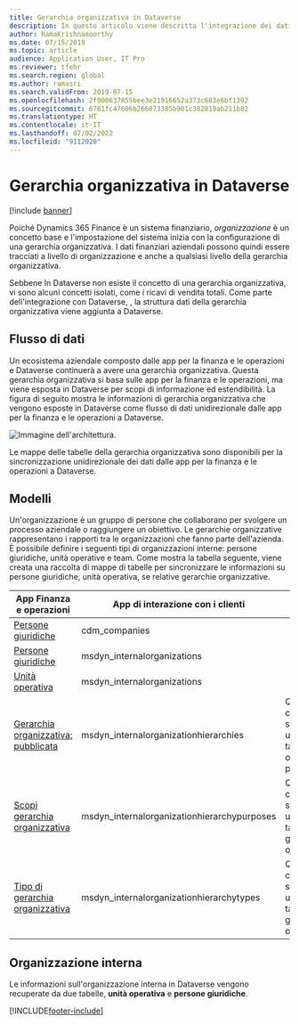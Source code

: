 ```yaml
---
title: Gerarchia organizzativa in Dataverse
description: In questo articolo viene descritta l'integrazione dei dati organizzativi tra le app per la finanza e le operazioni e Dataverse.
author: RamaKrishnamoorthy
ms.date: 07/15/2019
ms.topic: article
audience: Application User, IT Pro
ms.reviewer: tfehr
ms.search.region: global
ms.author: ramasri
ms.search.validFrom: 2019-07-15
ms.openlocfilehash: 2f900637855bee3e21916652a373c683e6bf1392
ms.sourcegitcommit: 6781fc47606b266873385b901c302819ab211b82
ms.translationtype: HT
ms.contentlocale: it-IT
ms.lasthandoff: 07/02/2022
ms.locfileid: "9112020"
---
```

# <a name="organization-hierarchy-in-dataverse"></a>Gerarchia organizzativa in Dataverse

[!include [banner](../../includes/banner.md)]



Poiché Dynamics 365 Finance è un sistema finanziario, *organizzazione* è un concetto base e l'impostazione del sistema inizia con la configurazione di una gerarchia organizzativa. I dati finanziari aziendali possono quindi essere tracciati a livello di organizzazione e anche a qualsiasi livello della gerarchia organizzativa.

Sebbene In Dataverse non esiste il concetto di una gerarchia organizzativa, vi sono alcuni concetti isolati, come i ricavi di vendita totali. Come parte dell'integrazione con Dataverse, , la struttura dati della gerarchia organizzativa viene aggiunta a Dataverse.

## <a name="data-flow"></a>Flusso di dati

Un ecosistema aziendale composto dalle app per la finanza e le operazioni e Dataverse continuerà a avere una gerarchia organizzativa. Questa gerarchia organizzativa si basa sulle app per la finanza e le operazioni, ma viene esposta in Dataverse per scopi di informazione ed estendibilità. La figura di seguito mostra le informazioni di gerarchia organizzativa che vengono esposte in Dataverse come flusso di dati unidirezionale dalle app per la finanza e le operazioni a Dataverse.

![Immagine dell'architettura.](media/dual-write-data-flow.png)

Le mappe delle tabelle della gerarchia organizzativa sono disponibili per la sincronizzazione unidirezionale dei dati dalle app per la finanza e le operazioni a Dataverse.

## <a name="templates"></a>Modelli

Un'organizzazione è un gruppo di persone che collaborano per svolgere un processo aziendale o raggiungere un obiettivo. Le gerarchie organizzative rappresentano i rapporti tra le organizzazioni che fanno parte dell'azienda. È possibile definire i seguenti tipi di organizzazioni interne: persone giuridiche, unità operative e team. Come mostra la tabella seguente, viene creata una raccolta di mappe di tabelle per sincronizzare le informazioni su persone giuridiche, unità operativa, se relative gerarchie organizzative.

App Finanza e operazioni | App di interazione con i clienti     | Description
-----------------------|--------------------------------|---
[Persone giuridiche](mapping-reference.md#102) | cdm_companies | 
[Persone giuridiche](mapping-reference.md#142) | msdyn_internalorganizations |
[Unità operativa](mapping-reference.md#143) | msdyn_internalorganizations |
[Gerarchia organizzativa: pubblicata](mapping-reference.md#139) | msdyn_internalorganizationhierarchies | Questo modello consente la sincronizzazione unidirezionale di tabella gerarchia organizzativa pubblicata.
[Scopi gerarchia organizzativa](mapping-reference.md#140) | msdyn_internalorganizationhierarchypurposes | Questo modello consente la sincronizzazione unidirezionale di tabella scopo gerarchia organizzativa.
[Tipo di gerarchia organizzativa](mapping-reference.md#141) | msdyn_internalorganizationhierarchytypes | Questo modello consente la sincronizzazione unidirezionale di tabella tipo di gerarchia organizzativa.

## <a name="internal-organization"></a>Organizzazione interna

Le informazioni sull'organizzazione interna in Dataverse vengono recuperate da due tabelle, **unità operativa** e **persone giuridiche**.

[!INCLUDE[footer-include](../../../../includes/footer-banner.md)]

